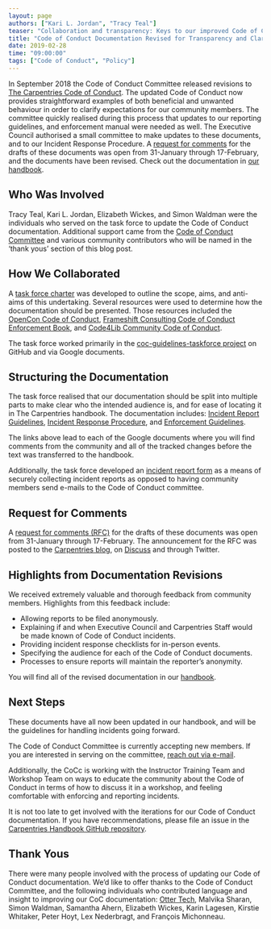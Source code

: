```yaml
---
layout: page
authors: ["Kari L. Jordan", "Tracy Teal"]
teaser: "Collaboration and transparency: Keys to our improved Code of Conduct"
title: "Code of Conduct Documentation Revised for Transparency and Clarity"
date: 2019-02-28
time: "09:00:00"
tags: ["Code of Conduct", "Policy"]
---
```

In September 2018 the Code of Conduct Committee released revisions to [The Carpentries Code of Conduct](https://carpentries.org/blog/2018/09/coc-revision-release/). The updated Code of Conduct now provides straightforward examples of both beneficial and unwanted behaviour in order to clarify expectations for our community members. The committee quickly realised during this process that updates to our reporting guidelines, and enforcement manual were needed as well. The Executive Council authorised a small committee to make updates to these documents, and to our Incident Response Procedure. A [request for comments]( https://carpentries.org/blog/2019/01/coc-documentation-rfc/) for the drafts of these documents was open from 31-January through 17-February, and the documents have been revised. Check out the documentation in [our handbook](https://docs.carpentries.org/topic_folders/policies/code-of-conduct.html). 

## Who Was Involved
Tracy Teal, Kari L. Jordan, Elizabeth Wickes, and Simon Waldman were the individuals who served on the task force to update the Code of Conduct documentation. Additional support came from the [Code of Conduct Committee](https://carpentries.org/coc-ctte/) and various community contributors who will be named in the ‘thank yous’ section of this blog post.

## How We Collaborated
A [task force charter](https://docs.google.com/document/d/1II95_HLR9puZ-0SI4zhpm7MNCVcPEx9VoC2gb4pOvw0/edit#) was developed to outline the scope, aims, and anti-aims of this undertaking. Several resources were used to determine how the documentation should be presented. Those resources included the [OpenCon Code of Conduct](https://www.opencon2018.org/code_of_conduct), [Frameshift Consulting Code of Conduct Enforcement Book](https://frameshiftconsulting.com/2018/12/10/free-code-of-conduct-enforcement-book-available-now/), and [Code4Lib Community Code of Conduct](https://2018.code4lib.org/conduct/).

The task force worked primarily in the [coc-guidelines-taskforce project](https://github.com/carpentries/coc-guidelines-taskforce/projects/1) on GitHub and via Google documents.

## Structuring the Documentation
The task force realised that our documentation should be split into multiple parts to make clear who the intended audience is, and for ease of locating it in The Carpentries handbook. The documentation includes:
[Incident Report Guidelines](https://docs.google.com/document/d/1SLA30oIx90AGYTPlE7MBkGPXjw0Jy9aAxuicG02w7tE/edit), 
[Incident Response Procedure](https://docs.google.com/document/d/11qx6ivqKPno_Q-Coyj0AK407WFpH-nRQkndULcGf_88/edit), and 
[Enforcement Guidelines](https://docs.google.com/document/d/1xKDJEzqDsxxx3k5mGg7uKl9wjVqusuEwbBG1cRQQv2o/edit). 

The links above lead to each of the Google documents where you will find comments from the community and all of the tracked changes before the text was transferred to the handbook.

Additionally, the task force developed an [incident report form](https://goo.gl/forms/IrIKqtfP8DHnO7ex2) as a means of securely collecting incident reports as opposed to having community members send e-mails to the Code of Conduct committee.

## Request for Comments 
A [request for comments (RFC)]( https://carpentries.org/blog/2019/01/coc-documentation-rfc/) for the drafts of these documents was open from 31-January through 17-February. The announcement for the RFC was posted to the [Carpentries blog](https://carpentries.org/blog/2019/01/coc-documentation-rfc/), on [Discuss](https://carpentries.topicbox.com/groups/discuss/Tde94822964e50907-M4f675bc86f8c02151b6708d0/code-of-conduct-documentation-open-for-comments) and through Twitter. 

## Highlights from Documentation Revisions
We received extremely valuable and thorough feedback from community members. Highlights from this feedback include:  
- Allowing reports to be filed anonymously.  
- Explaining if and when Executive Council and Carpentries Staff would be made known of Code of Conduct incidents.  
- Providing incident response checklists for in-person events.  
- Specifying the audience for each of the Code of Conduct documents.  
- Processes to ensure reports will maintain the reporter’s anonymity.  

You will find all of the revised documentation in our [handbook](https://docs.carpentries.org/topic_folders/policies/code-of-conduct.html).

## Next Steps
These documents have all now been updated in our handbook, and will be the guidelines for handling incidents going forward. 

The Code of Conduct Committee is currently accepting new members. If you are interested in serving on the committee, [reach out via e-mail](mailto:coc@carpentries.org). 

Additionally, the CoCc is working with the Instructor Training Team and Workshop Team on ways to educate the community about the Code of Conduct in terms of how to discuss it in a workshop, and feeling comfortable with enforcing and reporting incidents.

It is not too late to get involved with the iterations for our Code of Conduct documentation. If you have recommendations, please file an issue in the [Carpentries Handbook GitHub repository](https://github.com/carpentries/handbook/issues). 

## Thank Yous
There were many people involved with the process of updating our Code of Conduct documentation. We’d like to offer thanks to the Code of Conduct Committee, and the following individuals who contributed language and insight to improving our CoC documentation: [Otter Tech](http://otter.technology/code-of-conduct-training/), Malvika Sharan, Simon Waldman, Samantha Ahern, Elizabeth Wickes, Karin Lagesen, Kirstie Whitaker, Peter Hoyt, Lex Nederbragt, and François Michonneau.

